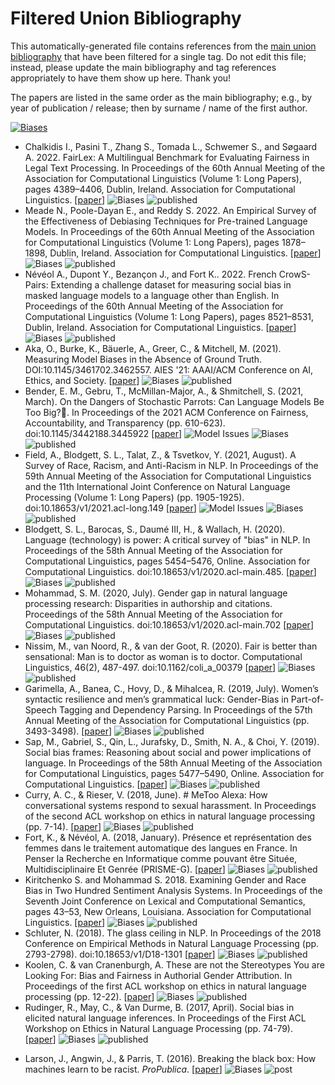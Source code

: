 # Filtered Union Bibliography

This automatically-generated file contains references from the [main union bibliography](README.md) that have been filtered for a single tag.  Do not edit this file; instead, please update the main bibliography and tag references appropriately to have them show up here.  Thank you!

The papers are listed in the same order as the main bibliography; e.g., by year of publication / release; then by surname / name of the first author.

<p>
</p>
  
[![Biases](https://img.shields.io/badge/t-biases-pink)](t-biases.md)
* Chalkidis I., Pasini T., Zhang S., Tomada L., Schwemer S., and Søgaard A. 2022. FairLex: A Multilingual Benchmark for Evaluating Fairness in Legal Text Processing. In Proceedings of the 60th Annual Meeting of the Association for Computational Linguistics (Volume 1: Long Papers), pages 4389–4406, Dublin, Ireland. Association for Computational Linguistics. [[paper](https://aclanthology.org/2022.acl-long.301.pdf)] ![Biases](https://img.shields.io/badge/t-biases-pink) ![published](https://img.shields.io/badge/type-published-lightgrey)
* Meade N., Poole-Dayan E., and Reddy S. 2022. An Empirical Survey of the Effectiveness of Debiasing Techniques for Pre-trained Language Models. In Proceedings of the 60th Annual Meeting of the Association for Computational Linguistics (Volume 1: Long Papers), pages 1878–1898, Dublin, Ireland. Association for Computational Linguistics.  [[paper](https://aclanthology.org/2022.acl-long.132.pdf)] ![Biases](https://img.shields.io/badge/t-biases-pink) ![published](https://img.shields.io/badge/type-published-lightgrey)
* Névéol A., Dupont Y., Bezançon J., and Fort K.. 2022. French CrowS-Pairs: Extending a challenge dataset for measuring social bias in masked language models to a language other than English. In Proceedings of the 60th Annual Meeting of the Association for Computational Linguistics (Volume 1: Long Papers), pages 8521–8531, Dublin, Ireland. Association for Computational Linguistics. [[paper](https://aclanthology.org/2022.acl-long.583.pdf)] ![Biases](https://img.shields.io/badge/t-biases-pink) ![published](https://img.shields.io/badge/type-published-lightgrey)
* Aka, O., Burke, K., Bäuerle, A., Greer, C., & Mitchell, M. (2021). Measuring Model Biases in the Absence of Ground Truth. DOI:10.1145/3461702.3462557. AIES '21: AAAI/ACM Conference on AI, Ethics, and Society. [[paper](https://arxiv.org/abs/2103.03417)] ![Biases](https://img.shields.io/badge/t-biases-pink) ![published](https://img.shields.io/badge/type-published-lightgrey)
* Bender, E. M., Gebru, T., McMillan-Major, A., & Shmitchell, S. (2021, March). On the Dangers of Stochastic Parrots: Can Language Models Be Too Big?🦜. In Proceedings of the 2021 ACM Conference on Fairness, Accountability, and Transparency (pp. 610-623). doi:10.1145/3442188.3445922 [[paper](https://dl.acm.org/doi/pdf/10.1145/3442188.3445922)] ![Model Issues](https://img.shields.io/badge/t-model%20issues-yellow) ![Biases](https://img.shields.io/badge/t-biases-pink) ![published](https://img.shields.io/badge/type-published-lightgrey)
* Field, A., Blodgett, S. L., Talat, Z., & Tsvetkov, Y. (2021, August). A Survey of Race, Racism, and Anti-Racism in NLP. In Proceedings of the 59th Annual Meeting of the Association for Computational Linguistics and the 11th International Joint Conference on Natural Language Processing (Volume 1: Long Papers) (pp. 1905-1925). doi:10.18653/v1/2021.acl-long.149 [[paper]([https://dl.acm.org/doi/pdf/10.1145/3442188.3445922](https://aclanthology.org/2021.acl-long.149))] ![Model Issues](https://img.shields.io/badge/t-model%20issues-yellow) ![Biases](https://img.shields.io/badge/t-biases-pink) ![published](https://img.shields.io/badge/type-published-lightgrey)
* Blodgett, S. L., Barocas, S., Daumé III, H., & Wallach, H. (2020). Language (technology) is power: A critical survey of "bias" in NLP.  In Proceedings of the 58th Annual Meeting of the Association for Computational Linguistics, pages 5454–5476, Online. Association for Computational Linguistics. doi:10.18653/v1/2020.acl-main.485. [[paper](https://www.aclweb.org/anthology/2020.acl-main.485)] ![Biases](https://img.shields.io/badge/t-biases-pink) ![published](https://img.shields.io/badge/type-published-lightgrey)
* Mohammad, S. M. (2020, July). Gender gap in natural language processing research: Disparities in authorship and citations. Proceedings of the 58th Annual Meeting of the Association for Computational Linguistics. doi:10.18653/v1/2020.acl-main.702 [[paper](https://www.aclweb.org/anthology/2020.acl-main.702)] ![Biases](https://img.shields.io/badge/t-biases-pink) ![published](https://img.shields.io/badge/type-published-lightgrey)
* Nissim, M., van Noord, R., & van der Goot, R. (2020). Fair is better than sensational: Man is to doctor as woman is to doctor. Computational Linguistics, 46(2), 487-497. doi:10.1162/coli\_a\_00379 [[paper](https://www.aclweb.org/anthology/2020.cl-2.7)] ![Biases](https://img.shields.io/badge/t-biases-pink) ![published](https://img.shields.io/badge/type-published-lightgrey)
* Garimella, A., Banea, C., Hovy, D., & Mihalcea, R. (2019, July). Women’s syntactic resilience and men’s grammatical luck: Gender-Bias in Part-of-Speech Tagging and Dependency Parsing. In Proceedings of the 57th Annual Meeting of the Association for Computational Linguistics (pp. 3493-3498). [[paper](https://aclanthology.org/P19-1339.pdf)] ![Biases](https://img.shields.io/badge/t-biases-pink) ![published](https://img.shields.io/badge/type-published-lightgrey)
* Sap, M., Gabriel, S., Qin, L., Jurafsky, D., Smith, N. A., & Choi, Y. (2019). Social bias frames: Reasoning about social and power implications of language.  In Proceedings of the 58th Annual Meeting of the Association for Computational Linguistics, pages 5477–5490, Online. Association for Computational Linguistics. [[paper](https://aclanthology.org/2020.acl-main.486.pdf)] ![Biases](https://img.shields.io/badge/t-biases-pink) ![published](https://img.shields.io/badge/type-published-lightgrey)
* Curry, A. C., & Rieser, V. (2018, June). # MeToo Alexa: How conversational systems respond to sexual harassment. In Proceedings of the second ACL workshop on ethics in natural language processing (pp. 7-14). [[paper](https://www.aclweb.org/anthology/W18-0802.pdf)] ![Biases](https://img.shields.io/badge/t-biases-pink) ![published](https://img.shields.io/badge/type-published-lightgrey)
* Fort, K., & Névéol, A. (2018, January). Présence et représentation des femmes dans le traitement automatique des langues en France. In Penser la Recherche en Informatique comme pouvant être Située, Multidisciplinaire Et Genrée (PRISME-G). [[paper](https://hal.archives-ouvertes.fr/hal-01683774)] ![Biases](https://img.shields.io/badge/t-biases-pink) ![published](https://img.shields.io/badge/type-published-lightgrey)
* Kiritchenko S. and Mohammad S. 2018. Examining Gender and Race Bias in Two Hundred Sentiment Analysis Systems. In Proceedings of the Seventh Joint Conference on Lexical and Computational Semantics, pages 43–53, New Orleans, Louisiana. Association for Computational Linguistics. [[paper](https://aclanthology.org/S18-2005.pdf)] ![Biases](https://img.shields.io/badge/t-biases-pink) ![published](https://img.shields.io/badge/type-published-lightgrey)
* Schluter, N. (2018). The glass ceiling in NLP. In Proceedings of the 2018 Conference on Empirical Methods in Natural Language Processing (pp. 2793-2798). doi:10.18653/v1/D18-1301 [[paper](https://www.aclweb.org/anthology/D18-1301)] ![Biases](https://img.shields.io/badge/t-biases-pink) ![published](https://img.shields.io/badge/type-published-lightgrey)
* Koolen, C. & van Cranenburgh, A. These are not the Stereotypes You are Looking For: Bias and Fairness in Authorial Gender Attribution. In Proceedings of the first ACL workshop on ethics in natural language processing (pp. 12-22). [[paper](https://aclanthology.org/W17-1602.pdf)] ![Biases](https://img.shields.io/badge/t-biases-pink) ![published](https://img.shields.io/badge/type-published-lightgrey)
* Rudinger, R., May, C., & Van Durme, B. (2017, April). Social bias in elicited natural language inferences. In Proceedings of the First ACL Workshop on Ethics in Natural Language Processing (pp. 74-79). [[paper](https://aclanthology.org/W17-1609.pdf)] ![Biases](https://img.shields.io/badge/t-biases-pink) ![published](https://img.shields.io/badge/type-published-lightgrey)
<!--* Clark, J. (2016). Artificial intelligence has a ‘sea of dudes’ problem. Bloomberg Technology, 23. [[paper](https://www.bloomberg.com/news/articles/2016-06-23/artificial-intelligence-has-a-sea-of-dudes-problem)] ![Biases](https://img.shields.io/badge/t-biases-pink) ![post](https://img.shields.io/badge/type-post-lightgrey)-->
* Larson, J., Angwin, J., & Parris, T. (2016). Breaking the black box: How machines learn to be racist. _ProPublica_. [[paper](https://www.propublica.org/article/breaking-the-black-box-how-machines-learn-to-be-racist)] ![Biases](https://img.shields.io/badge/t-biases-pink) ![post](https://img.shields.io/badge/type-post-lightgrey)
